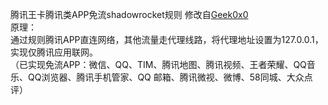 腾讯王卡腾讯类APP免流shadowrocket规则
修改自[Geek0x0](https://github.com/Geek0x0/TencentWangCardRules)  
原理：  
通过规则腾讯APP直连网络，其他流量走代理线路，将代理地址设置为127.0.0.1，实现仅腾讯应用联网。  
（已实现免流APP：微信、QQ、TIM、腾讯地图、腾讯视频、王者荣耀、QQ音乐、QQ浏览器、腾讯手机管家、QQ 邮箱、腾讯微视、微博、58同城、大众点评）
